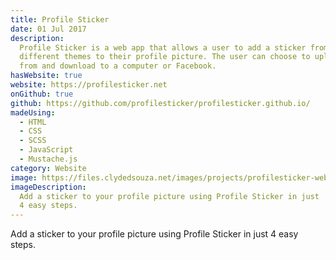```yaml
---
title: Profile Sticker
date: 01 Jul 2017
description:
  Profile Sticker is a web app that allows a user to add a sticker from
  different themes to their profile picture. The user can choose to upload a picture
  from and download to a computer or Facebook.
hasWebsite: true
website: https://profilesticker.net
onGithub: true
github: https://github.com/profilesticker/profilesticker.github.io/
madeUsing:
  - HTML
  - CSS
  - SCSS
  - JavaScript
  - Mustache.js
category: Website
image: https://files.clydedsouza.net/images/projects/profilesticker-website.png
imageDescription:
  Add a sticker to your profile picture using Profile Sticker in just
  4 easy steps.
---
```


Add a sticker to your profile picture using Profile Sticker in just 4 easy steps.
